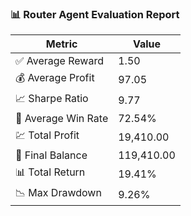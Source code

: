 
### 📊 Router Agent Evaluation Report

| Metric              | Value       |
|---------------------|-------------|
| ✅ Average Reward    | 1.50        |
| 💰 Average Profit    | 97.05       |
| 📈 Sharpe Ratio      | 9.77        |
| 🥇 Average Win Rate  | 72.54%      |
| 💹 Total Profit      | 19,410.00   |
| 🏦 Final Balance     | 119,410.00  |
| 📊 Total Return      | 19.41%      |
| 📉 Max Drawdown      | 9.26%       |
